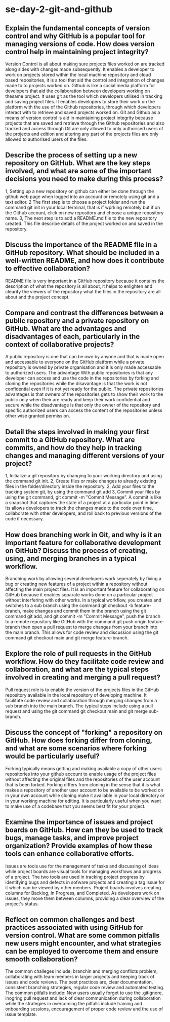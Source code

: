 # se-day-2-git-and-github
## Explain the fundamental concepts of version control and why GitHub is a popular tool for managing versions of code. How does version control help in maintaining project integrity?
Version Control is all about making sure projects files worked on are tracked along sides with changes made subsequently. It enables a developer to work on projects stored within the local machine repository and cloud based repositories, it is a tool that aid the control and integration of changes made to to projects worked on.
Github is like a social media platform for developers that aid the collaboration between developers working on thesame project. It uses git as the tool which developers utilised in tracking and saving project files. It enables developers to store their work on the platform with the use of the Github repositories, through which developers interact with to retrieve and saved projects worked on. Git and Github as a means of version control is aid in maintaining project integrity because projects that are saved and retrieve through the Github repositories and also tracked and access through Git are only allowed to only authorised users of the projects and edition and altering any part of the projects files are only allowed to authorised users of the files.

## Describe the process of setting up a new repository on GitHub. What are the key steps involved, and what are some of the important decisions you need to make during this process?
1, Setting up a new repository on github can either be done through the github web page when logged into an account or remotely using git and a text editor.
2 The first step is to choose a project folder and run the command git init in your local terminal, that is if wprking remotely but if on the Github account, click on new repository and choose a unique repository name.
3, The next step is to add a README.md file to the new repository created. This file describe details of the project worked on and saved in the repository.

## Discuss the importance of the README file in a GitHub repository. What should be included in a well-written README, and how does it contribute to effective collaboration?
README file is very important in a GitHub repository because it contains the description of what the repository is all about, it helps to enlighten and clearify the viewers of the repository what the files in the repository are all about and the project concept.
## Compare and contrast the differences between a public repository and a private repository on GitHub. What are the advantages and disadvantages of each, particularly in the context of collaborative projects?
A public repository is one that can be own by anyone and that is made open and accessable to everyone on the GitHub platform while a private repository is owned by private organisation and it is only made accessable to authorized users. The advantage With public repositories is that any developer can access and use the code in the repositories by forking and cloning the repositories while the disavantage is that the work is not confidential even if it is not yet ready for the public. The private repositories advantages is that owners of the repositories gets to show their work to the public only when their are ready and keep their work confidential and secure while the disadvantage is that only the owner of the repository and specific authorized users can access the content of the repositories unless other wise granted permission.

## Detail the steps involved in making your first commit to a GitHub repository. What are commits, and how do they help in tracking changes and managing different versions of your project?
1, Initialize a git repository by changing to your working directory and using the command git init.
2, Create files or make changes to already existing files in the folder/directory inside the repository.
2, Add your files to the tracking system git, by using the command git add
3, Commit your files by using the git command, git commit -m "Commit Message".
A commit is like a snapshot that captures the state of a project at a particular point in time. Its  allows developers to track the changes made to the code over time, collaborate with other developers, and roll back to previous versions of the code if necessary.

## How does branching work in Git, and why is it an important feature for collaborative development on GitHub? Discuss the process of creating, using, and merging branches in a typical workflow.
Branching work by allowing several developers work seperately by fixing a bug or creating new features of a project within a repository without affecting the main project files. It is an important feature for collaborating on GitHub because it enables separate works done on a particular project without interfering with other works. In a typical workflow, you creates and switches to a sub branch using the command 
git checkout -b feature-branch, make changes and commit them in the branch using the git command git add, and git commit -m "Commit Message", push the branch to a remote repository like GitHub with the command git push origin feature-branch then open a pull request to merge changes from your branch into the main branch. This allows for code review and discussion using the git command git checkout main and git merge feature-branch.
## Explore the role of pull requests in the GitHub workflow. How do they facilitate code review and collaboration, and what are the typical steps involved in creating and merging a pull request?
Pull request role is to enable the version of the projects files in the GitHub repository available in the local repository of developing machine. It facilitate code review and collaboration through merging changes from a sub branch into the main branch. The typical steps include using a pull request and using the git command git checkout main and git merge sub-branch.
## Discuss the concept of "forking" a repository on GitHub. How does forking differ from cloning, and what are some scenarios where forking would be particularly useful?
Forking typically means getting and making available a copy of other users repositories into your github account to enable usage of the project files without affecting the original files and the repositories of the user account that is been forked. Forking differs from cloning in the sense that it is what makes a repository of another user account to be available to be worked on in your own account while cloning make it available in your local directory or in your working machine for editing. It is particularly useful when you want to make use of a codebase that you seems best fit for your project.

## Examine the importance of issues and project boards on GitHub. How can they be used to track bugs, manage tasks, and improve project organization? Provide examples of how these tools can enhance collaborative efforts.
Issues are tools use for the management of tasks and discussing of ideas while project boards are visual tools for managing workflows and progress of a project. The two tools are used in tracking project progress by identifying bugs and defects in sofware projects and creating a tag issue for it which can be viewed by other menbers. Project boards involves creating columns for Backlog, In Progress, and Completed. As developers work on issues, they move them between columns, providing a clear overview of the project's status.

## Reflect on common challenges and best practices associated with using GitHub for version control. What are some common pitfalls new users might encounter, and what strategies can be employed to overcome them and ensure smooth collaboration?
The common challeges include; branchin and merging conflicts problem, collaborating with team menbers in larger projects and keeping track of issues and code reviews. The best practices are, clear documentation, consistent branching strategies, regular code review and automated testing. The common pitfalls include: New users usually forget to use the .gitignore, inogring pull request and lack of clear communication during collaboration while the strategies in overcoming the pitfalls include training and onboarding sessions, encouragement of proper code review and the use of issue template.
